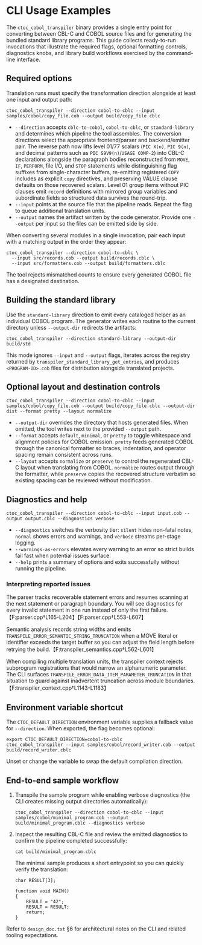 # CLI Usage Examples

The `ctoc_cobol_transpiler` binary provides a single entry point for converting between CBL-C and COBOL source files and for generating the bundled standard library programs. This guide collects ready-to-run invocations that illustrate the required flags, optional formatting controls, diagnostics knobs, and library build workflows exercised by the command-line interface.

## Required options

Translation runs must specify the transformation direction alongside at least one input and output path:

```
ctoc_cobol_transpiler --direction cobol-to-cblc --input samples/cobol/copy_file.cob --output build/copy_file.cblc
```

* `--direction` accepts `cblc-to-cobol`, `cobol-to-cblc`, or `standard-library` and determines which pipeline the tool assembles. The conversion directions select the appropriate frontend/parser and backend/emitter pair. The reverse path now lifts level 01/77 scalars (`PIC X(n)`, `PIC 9(n)`, and decimal patterns such as `PIC S9V9(n)`/`USAGE COMP-2`) into CBL-C declarations alongside the paragraph bodies reconstructed from `MOVE`, `IF`, `PERFORM`, file I/O, and `STOP` statements while distinguishing flag suffixes from single-character buffers, re-emitting registered `COPY` includes as explicit `copy` directives, and preserving VALUE clause defaults on those recovered scalars. Level 01 group items without PIC clauses emit `record` definitions with mirrored group variables and subordinate fields so structured data survives the round-trip.
* `--input` points at the source file that the pipeline reads. Repeat the flag to queue additional translation units.
* `--output` names the artifact written by the code generator. Provide one `--output` per input so the files can be emitted side by side.

When converting several modules in a single invocation, pair each input with a matching output in the order they appear:

```
ctoc_cobol_transpiler --direction cobol-to-cblc \
  --input src/records.cob --output build/records.cblc \
  --input src/formatters.cob --output build/formatters.cblc
```

The tool rejects mismatched counts to ensure every generated COBOL file has a designated destination.

## Building the standard library

Use the `standard-library` direction to emit every cataloged helper as an individual COBOL program. The generator writes each routine to the current directory unless `--output-dir` redirects the artifacts:

```
ctoc_cobol_transpiler --direction standard-library --output-dir build/std
```

This mode ignores `--input` and `--output` flags, iterates across the registry returned by `transpiler_standard_library_get_entries`, and produces `<PROGRAM-ID>.cob` files for distribution alongside translated projects.

## Optional layout and destination controls

```
ctoc_cobol_transpiler --direction cobol-to-cblc --input samples/cobol/copy_file.cob --output build/copy_file.cblc --output-dir dist --format pretty --layout normalize
```

* `--output-dir` overrides the directory that hosts generated files. When omitted, the tool writes next to the provided `--output` path.
* `--format` accepts `default`, `minimal`, or `pretty` to toggle whitespace and alignment policies for COBOL emission. `pretty` feeds generated COBOL through the canonical formatter so braces, indentation, and operator spacing remain consistent across runs.
* `--layout` accepts `normalize` or `preserve` to control the regenerated CBL-C layout when translating from COBOL. `normalize` routes output through the formatter, while `preserve` copies the recovered structure verbatim so existing spacing can be reviewed without modification.

## Diagnostics and help

```
ctoc_cobol_transpiler --direction cobol-to-cblc --input input.cob --output output.cblc --diagnostics verbose
```

* `--diagnostics` switches the verbosity tier: `silent` hides non-fatal notes, `normal` shows errors and warnings, and `verbose` streams per-stage logging.
* `--warnings-as-errors` elevates every warning to an error so strict builds fail fast when potential issues surface.
* `--help` prints a summary of options and exits successfully without running the pipeline.

### Interpreting reported issues

The parser tracks recoverable statement errors and resumes scanning at the next statement or paragraph boundary. You will see diagnostics for every invalid statement in one run instead of only the first failure.【F:parser.cpp†L165-L204】【F:parser.cpp†L553-L607】

Semantic analysis records string widths and emits `TRANSPILE_ERROR_SEMANTIC_STRING_TRUNCATION` when a MOVE literal or identifier exceeds the target buffer so you can adjust the field length before retrying the build.【F:transpiler_semantics.cpp†L562-L601】

When compiling multiple translation units, the transpiler context rejects subprogram registrations that would narrow an alphanumeric parameter. The CLI surfaces `TRANSPILE_ERROR_DATA_ITEM_PARAMETER_TRUNCATION` in that situation to guard against inadvertent truncation across module boundaries.【F:transpiler_context.cpp†L1143-L1183】

## Environment variable shortcut

The `CTOC_DEFAULT_DIRECTION` environment variable supplies a fallback value for `--direction`. When exported, the flag becomes optional:

```
export CTOC_DEFAULT_DIRECTION=cobol-to-cblc
ctoc_cobol_transpiler --input samples/cobol/record_writer.cob --output build/record_writer.cblc
```

Unset or change the variable to swap the default compilation direction.

## End-to-end sample workflow

1. Transpile the sample program while enabling verbose diagnostics (the CLI creates missing output directories automatically):
   ```
   ctoc_cobol_transpiler --direction cobol-to-cblc --input samples/cobol/minimal_program.cob --output build/minimal_program.cblc --diagnostics verbose
   ```
2. Inspect the resulting CBL-C file and review the emitted diagnostics to confirm the pipeline completed successfully:
   ```
   cat build/minimal_program.cblc
   ```
   The minimal sample produces a short entrypoint so you can quickly verify the translation:
   ```cblc
   char RESULT[3];

   function void MAIN()
   {
       RESULT = "42";
       RESULT = RESULT;
       return;
   }
   ```

Refer to `design_doc.txt` §6 for architectural notes on the CLI and related tooling expectations.
